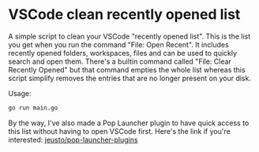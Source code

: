 # VSCode clean recently opened list

A simple script to clean your VSCode "recently opened list". This is the list you get when you run the command "File: Open Recent". It includes recently opened folders, workspaces, files and can be used to quickly search and open them. There's a builtin command called "File: Clear Recently Opened" but that command empties the whole list whereas this script simplify removes the entries that are no longer present on your disk.

Usage:

```bash
go run main.go
```

By the way, I've also made a Pop Launcher plugin to have quick access to this list without having to open VSCode first. Here's the link if you're interested: [jeusto/pop-launcher-plugins](https://github.com/Jeusto/pop-launcher-plugins)
